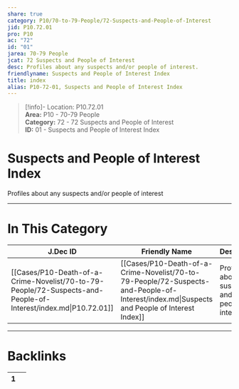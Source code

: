 ```yaml
---  
share: true  
category: P10/70-to-79-People/72-Suspects-and-People-of-Interest  
jid: P10.72.01  
pro: P10  
ac: "72"  
id: "01"  
jarea: 70-79 People  
jcat: 72 Suspects and People of Interest  
desc: Profiles about any suspects and/or people of interest.  
friendlyname: Suspects and People of Interest Index  
title: index  
alias: P10-72-01, Suspects and People of Interest Index  
---  
```

  
>[!info]- Location: P10.72.01  
>**Area:** P10 - 70-79 People  
>**Category:** 72 - 72 Suspects and People of Interest  
>**ID:** 01 - Suspects and People of Interest Index  
  
# Suspects and People of Interest Index  
  
Profiles about any suspects and/or people of interest  
   
  
  
---  
# In This Category  
  
| J.Dec ID                                                                                                       | Friendly Name                                                                                                                              | Description                                            |  
| -------------------------------------------------------------------------------------------------------------- | ------------------------------------------------------------------------------------------------------------------------------------------ | ------------------------------------------------------ |  
| [[Cases/P10-Death-of-a-Crime-Novelist/70-to-79-People/72-Suspects-and-People-of-Interest/index.md\|P10.72.01]] | [[Cases/P10-Death-of-a-Crime-Novelist/70-to-79-People/72-Suspects-and-People-of-Interest/index.md\|Suspects and People of Interest Index]] | Profiles about any suspects and/or people of interest. |  
  
  
---  
# Backlinks  
<div><table class="dataview table-view-table"><thead class="table-view-thead"><tr class="table-view-tr-header"><th class="table-view-th"><span></span><span class="dataview small-text">1</span></th><th class="table-view-th"><span></span></th></tr></thead><tbody class="table-view-tbody"></tbody></table></div>